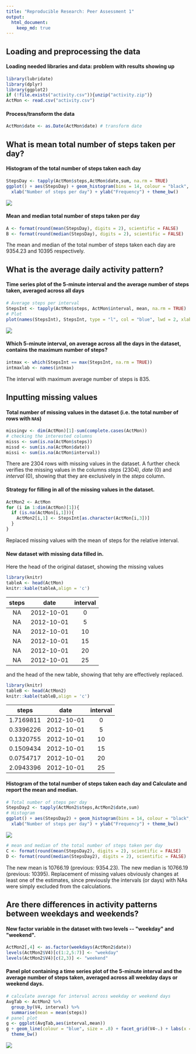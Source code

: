 ```yaml
---
title: "Reproducible Research: Peer Assessment 1"
output: 
  html_document:
    keep_md: true
---
```




## Loading and preprocessing the data

#### Loading needed libraries and data: problem with results showing up


```r
library(lubridate)
library(dplyr)
library(ggplot2)
if (!file.exists("activity.csv")){unzip("activity.zip")}
ActMon <- read.csv("activity.csv")
```

#### Process/transform the data


```r
ActMon$date <- as.Date(ActMon$date) # transform date
```

## What is mean total number of steps taken per day?

#### Histogram of the total number of steps taken each day


```r
StepsDay <- tapply(ActMon$steps,ActMon$date,sum, na.rm = TRUE)
ggplot() + aes(StepsDay) + geom_histogram(bins = 14, colour = "black", fill = "blue") +
  xlab("Number of steps per day") + ylab("Frequency") + theme_bw()
```

![](PA1_template_files/figure-html/numstepsday-1.png)<!-- -->

#### Mean and median total number of steps taken per day


```r
A <- format(round(mean(StepsDay), digits = 2), scientific = FALSE)
B <- format(round(median(StepsDay), digits = 2), scientific = FALSE)
```
The mean and median of the total number of steps taken each day are 9354.23 and 10395 respectively.

## What is the average daily activity pattern?

#### Time series plot of the 5-minute interval and the average number of steps taken, averaged across all days


```r
# Average steps per interval
StepsInt <- tapply(ActMon$steps, ActMon$interval, mean, na.rm = TRUE)
# Plot
plot(names(StepsInt), StepsInt, type = "l", col = "blue", lwd = 2, xlab = "Interval of the day", ylab = "Number of steps")
```

![](PA1_template_files/figure-html/unnamed-chunk-1-1.png)<!-- -->

#### Which 5-minute interval, on average across all the days in the dataset, contains the maximum number of steps?


```r
intmax <- which(StepsInt == max(StepsInt, na.rm = TRUE))
intmaxlab <- names(intmax)
```
The interval with maximum average number of steps is 835.

## Inputting missing values

#### Total number of missing values in the dataset (i.e. the total number of rows with `NA`s)


```r
missingv <- dim(ActMon)[1]-sum(complete.cases(ActMon))
# checking the interested columns
misss <- sum(is.na(ActMon$steps))
missd <- sum(is.na(ActMon$date))
missi <- sum(is.na(ActMon$interval))
```
There are 2304 rows with missing values in the dataset. A further check verifies the missing values in the columns *steps* (2304), *date* (0) and *interval* (0), showing that they are exclusively in the *steps* column.

#### Strategy for filling in all of the missing values in the dataset.


```r
ActMon2 <- ActMon
for (i in 1:dim(ActMon)[1]){
  if (is.na(ActMon[i,1])){
    ActMon2[i,1] <- StepsInt[as.character(ActMon[i,3])]
  }
}
```
Replaced missing values with the mean of steps for the relative interval.

#### New dataset with missing data filled in.

Here the head of the original dataset, showing the missing values


```r
library(knitr)
tableA <- head(ActMon)
knitr::kable(tableA,align = 'c')
```



| steps |    date    | interval |
|:-----:|:----------:|:--------:|
|  NA   | 2012-10-01 |    0     |
|  NA   | 2012-10-01 |    5     |
|  NA   | 2012-10-01 |    10    |
|  NA   | 2012-10-01 |    15    |
|  NA   | 2012-10-01 |    20    |
|  NA   | 2012-10-01 |    25    |

and the head of the new table, showing that tehy are effectively replaced.


```r
library(knitr)
tableB <- head(ActMon2)
knitr::kable(tableB,align = 'c')
```



|   steps   |    date    | interval |
|:---------:|:----------:|:--------:|
| 1.7169811 | 2012-10-01 |    0     |
| 0.3396226 | 2012-10-01 |    5     |
| 0.1320755 | 2012-10-01 |    10    |
| 0.1509434 | 2012-10-01 |    15    |
| 0.0754717 | 2012-10-01 |    20    |
| 2.0943396 | 2012-10-01 |    25    |

#### Histogram of the total number of steps taken each day and Calculate and report the **mean** and **median**.


```r
# Total number of steps per day
StepsDay2 <- tapply(ActMon2$steps,ActMon2$date,sum)
# Histogram
ggplot() + aes(StepsDay2) + geom_histogram(bins = 14, colour = "black", fill = "blue") +
  xlab("Number of steps per day") + ylab("Frequency") + theme_bw()
```

![](PA1_template_files/figure-html/unnamed-chunk-5-1.png)<!-- -->

```r
# mean and median of the total number of steps taken per day
C <- format(round(mean(StepsDay2), digits = 2), scientific = FALSE)
D <- format(round(median(StepsDay2), digits = 2), scientific = FALSE)
```
The new mean is 10766.19 (previous: 9354.23). The new median is 10766.19 (previous: 10395). Replacement of missing values obviously changes at least one of the estimates, since previously the intervals (or days) with NAs were simply excluded from the calculations.

## Are there differences in activity patterns between weekdays and weekends?

#### New factor variable in the dataset with two levels -- "weekday" and "weekend".


```r
ActMon2[,4] <- as.factor(weekdays(ActMon2$date))
levels(ActMon2$V4)[c(1:2,5:7)] <- "weekday"
levels(ActMon2$V4)[c(2,3)] <- "weekend"
```

#### Panel plot containing a time series plot of the 5-minute interval and the average number of steps taken, averaged across all weekday days or weekend days.


```r
# calculate average for interval across weekday or weekend days
AvgTab <- ActMon2 %>%
  group_by(V4, interval) %>%
  summarise(mean = mean(steps))
# panel plot
g <- ggplot(AvgTab,aes(interval,mean))
g + geom_line(colour = "blue", size = .8) + facet_grid(V4~.) + labs(x = "Interval", y = "Mean number of steps") +
  theme_bw()
```

![](PA1_template_files/figure-html/unnamed-chunk-7-1.png)<!-- -->
